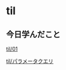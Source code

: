 # til

## 今日学んだこと

[til/01](https://github.com/tokiohamamatsu/til/blob/master/%E6%B4%BB%E5%8B%95%E8%A8%98%E9%8C%B2/2021/07/01.md)

[til/パラメータクエリ](https://github.com/tokiohamamatsu/til/blob/master/Access/%E3%83%91%E3%83%A9%E3%83%A1%E3%83%BC%E3%82%BF%E3%82%AF%E3%82%A8%E3%83%AA.md)